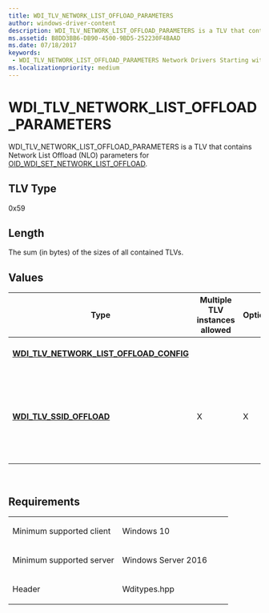 ```yaml
---
title: WDI_TLV_NETWORK_LIST_OFFLOAD_PARAMETERS
author: windows-driver-content
description: WDI_TLV_NETWORK_LIST_OFFLOAD_PARAMETERS is a TLV that contains Network List Offload (NLO) parameters for OID_WDI_SET_NETWORK_LIST_OFFLOAD.
ms.assetid: B8DD3BB6-DB90-4500-9BD5-252230F4BAAD
ms.date: 07/18/2017 
keywords:
 - WDI_TLV_NETWORK_LIST_OFFLOAD_PARAMETERS Network Drivers Starting with Windows Vista
ms.localizationpriority: medium
---
```


# WDI\_TLV\_NETWORK\_LIST\_OFFLOAD\_PARAMETERS


WDI\_TLV\_NETWORK\_LIST\_OFFLOAD\_PARAMETERS is a TLV that contains Network List Offload (NLO) parameters for [OID\_WDI\_SET\_NETWORK\_LIST\_OFFLOAD](https://msdn.microsoft.com/library/windows/hardware/dn925933).

## TLV Type


0x59

## Length


The sum (in bytes) of the sizes of all contained TLVs.

## Values


| Type                                                                                    | Multiple TLV instances allowed | Optional | Description                                                                                  |
|-----------------------------------------------------------------------------------------|--------------------------------|----------|----------------------------------------------------------------------------------------------|
| [**WDI\_TLV\_NETWORK\_LIST\_OFFLOAD\_CONFIG**](wdi-tlv-network-list-offload-config.md) |                                |          | Specifies NLO configuration.                                                                 |
| [**WDI\_TLV\_SSID\_OFFLOAD**](wdi-tlv-ssid-offload.md)                                 | X                              | X        | Specifies offload SSIDs. When this element is absent, the firmware should stop NLO scanning. |

 

Requirements
------------

<table>
<colgroup>
<col width="50%" />
<col width="50%" />
</colgroup>
<tbody>
<tr class="odd">
<td><p>Minimum supported client</p></td>
<td><p>Windows 10</p></td>
</tr>
<tr class="even">
<td><p>Minimum supported server</p></td>
<td><p>Windows Server 2016</p></td>
</tr>
<tr class="odd">
<td><p>Header</p></td>
<td>Wditypes.hpp</td>
</tr>
</tbody>
</table>

 

 




